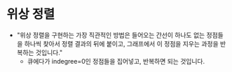 # 위상 정렬

- "위상 정렬을 구현하는 가장 직관적인 방법은 들어오는 간선이 하나도 없는 정점들을 하나씩 찾아서 정렬 결과의 뒤에 붙이고, 그래프에서 이 정점을 지우는 과정을 반복하는 것입니다."
  - 큐에다가 indegree=0인 정점들을 집어넣고, 반복하면 되는 것입니다.
  
